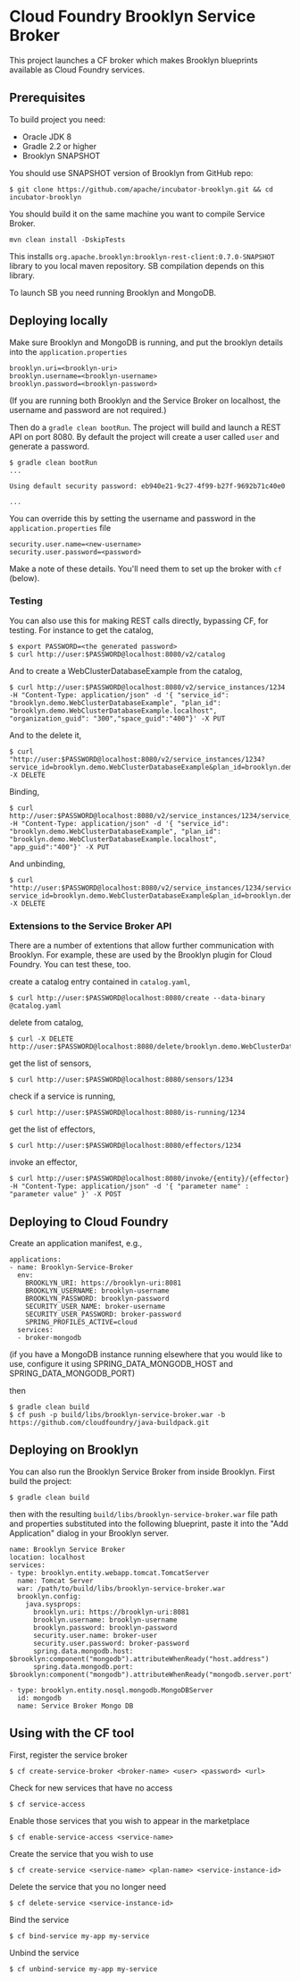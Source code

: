 # Cloud Foundry Brooklyn Service Broker

This project launches a CF broker which makes Brooklyn blueprints available as Cloud Foundry services.

## Prerequisites

To build project you need:

- Oracle JDK 8
- Gradle 2.2 or higher
- Brooklyn SNAPSHOT

You should use SNAPSHOT version of Brooklyn from GitHub repo:

```
$ git clone https://github.com/apache/incubator-brooklyn.git && cd incubator-brooklyn
```

You should build it on the same machine you want to compile Service Broker. 

```
mvn clean install -DskipTests
```

This installs `org.apache.brooklyn:brooklyn-rest-client:0.7.0-SNAPSHOT` library to you local maven repository. SB compilation depends on this library.

To launch SB you need running Brooklyn and MongoDB.

## Deploying locally

Make sure Brooklyn and MongoDB is running, and put the brooklyn details into the `application.properties`

    brooklyn.uri=<brooklyn-uri>
    brooklyn.username=<brooklyn-username>
    brooklyn.password=<brooklyn-password>
    
(If you are running both Brooklyn and the Service Broker on localhost, the username and password are not required.)

Then do a `gradle clean bootRun`.
The project will build and launch a REST API on port 8080.
By default the project will create a user called `user` and generate a password.

    $ gradle clean bootRun
    ...

    Using default security password: eb940e21-9c27-4f99-b27f-9692b71c40e0

    ...

You can override this by setting the username and password in the `application.properties` file

    security.user.name=<new-username>
    security.user.password=<password>
    
Make a note of these details. You'll need them to set up the broker with `cf` (below).

### Testing
You can also use this for making REST calls directly, bypassing CF, for testing.
For instance to get the catalog,

    $ export PASSWORD=<the generated password>
    $ curl http://user:$PASSWORD@localhost:8080/v2/catalog
    
And to create a WebClusterDatabaseExample from the catalog,
    
    $ curl http://user:$PASSWORD@localhost:8080/v2/service_instances/1234 -H "Content-Type: application/json" -d '{ "service_id": "brooklyn.demo.WebClusterDatabaseExample", "plan_id": "brooklyn.demo.WebClusterDatabaseExample.localhost", "organization_guid": "300","space_guid":"400"}' -X PUT

And to the delete it,

    $ curl "http://user:$PASSWORD@localhost:8080/v2/service_instances/1234?service_id=brooklyn.demo.WebClusterDatabaseExample&plan_id=brooklyn.demo.WebClusterDatabaseExample.localhost" -X DELETE
    
Binding,

    $ curl http://user:$PASSWORD@localhost:8080/v2/service_instances/1234/service_bindings/1234 -H "Content-Type: application/json" -d '{ "service_id": "brooklyn.demo.WebClusterDatabaseExample", "plan_id": "brooklyn.demo.WebClusterDatabaseExample.localhost", "app_guid":"400"}' -X PUT
    
And unbinding,

    $ curl "http://user:$PASSWORD@localhost:8080/v2/service_instances/1234/service_bindings/1234?service_id=brooklyn.demo.WebClusterDatabaseExample&plan_id=brooklyn.demo.WebClusterDatabaseExample.localhost" -X DELETE

### Extensions to the Service Broker API

There are a number of extentions that allow further communication with Brooklyn.  For example, these are used by the Brooklyn plugin for Cloud Foundry.  You can test these, too.

create a catalog entry contained in `catalog.yaml`,

    $ curl http://user:$PASSWORD@localhost:8080/create --data-binary @catalog.yaml

delete from catalog,

    $ curl -X DELETE http://user:$PASSWORD@localhost:8080/delete/brooklyn.demo.WebClusterDatabaseExample/1.0/
    
get the list of sensors,

    $ curl http://user:$PASSWORD@localhost:8080/sensors/1234
    
check if a service is running,

    $ curl http://user:$PASSWORD@localhost:8080/is-running/1234
    
get the list of effectors,

    $ curl http://user:$PASSWORD@localhost:8080/effectors/1234

invoke an effector,

    $ curl http://user:$PASSWORD@localhost:8080/invoke/{entity}/{effector} -H "Content-Type: application/json" -d '{ "parameter name" : "parameter value" }' -X POST
    
## Deploying to Cloud Foundry

Create an application manifest, e.g.,

    applications:
    - name: Brooklyn-Service-Broker
      env:
        BROOKLYN_URI: https://brooklyn-uri:8081
        BROOKLYN_USERNAME: brooklyn-username
        BROOKLYN_PASSWORD: brooklyn-password
        SECURITY_USER_NAME: broker-username
        SECURITY_USER_PASSWORD: broker-password
        SPRING_PROFILES_ACTIVE=cloud
      services:
      - broker-mongodb

(if you have a MongoDB instance running elsewhere that you would like to use, configure it using SPRING_DATA_MONGODB_HOST and SPRING_DATA_MONGODB_PORT)

then 

    $ gradle clean build
    $ cf push -p build/libs/brooklyn-service-broker.war -b https://github.com/cloudfoundry/java-buildpack.git
    
## Deploying on Brooklyn

You can also run the Brooklyn Service Broker from inside Brooklyn. First build the project:

    $ gradle clean build
    
then with the resulting `build/libs/brooklyn-service-broker.war` file path and properties substituted into the following blueprint, paste it into the "Add Application" dialog in your Brooklyn server.
 
    name: Brooklyn Service Broker
    location: localhost
    services:
    - type: brooklyn.entity.webapp.tomcat.TomcatServer
      name: Tomcat Server
      war: /path/to/build/libs/brooklyn-service-broker.war
      brooklyn.config:
        java.sysprops:
          brooklyn.uri: https://brooklyn-uri:8081
          brooklyn.username: brooklyn-username
          brooklyn.password: brooklyn-password
          security.user.name: broker-user
          security.user.password: broker-password
          spring.data.mongodb.host: $brooklyn:component("mongodb").attributeWhenReady("host.address")
          spring.data.mongodb.port: $brooklyn:component("mongodb").attributeWhenReady("mongodb.server.port")

    - type: brooklyn.entity.nosql.mongodb.MongoDBServer
      id: mongodb
      name: Service Broker Mongo DB
    
## Using with the CF tool

First, register the service broker

    $ cf create-service-broker <broker-name> <user> <password> <url>
    
Check for new services that have no access

    $ cf service-access 
    
Enable those services that you wish to appear in the marketplace

    $ cf enable-service-access <service-name>
    
Create the service that you wish to use

    $ cf create-service <service-name> <plan-name> <service-instance-id>
    
Delete the service that you no longer need

    $ cf delete-service <service-instance-id>

Bind the service

    $ cf bind-service my-app my-service
    
Unbind the service

    $ cf unbind-service my-app my-service
      
